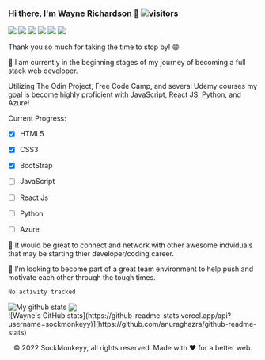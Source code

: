 ### Hi there, I'm Wayne Richardson 👋 ![visitors](https://visitor-badge.glitch.me/badge?page_id=page.id)
<div>
<img src="https://img.shields.io/badge/Python-3776AB?style=for-the-badge&logo=python&logoColor=white" />
<img src="https://img.shields.io/badge/HTML5-E34F26?style=for-the-badge&logo=html5&logoColor=white" />
<img src="https://img.shields.io/badge/CSS3-1572B6?style=for-the-badge&logo=css3&logoColor=white" />
<img src="https://img.shields.io/badge/JavaScript-323330?style=for-the-badge&logo=javascript&logoColor=F7DF1E" />
<img src="https://img.shields.io/badge/React-20232A?style=for-the-badge&logo=react&logoColor=61DAFB" />
<img src="https://img.shields.io/badge/Bootstrap-563D7C?style=for-the-badge&logo=bootstrap&logoColor=white" />
</div>

<!--
**SockMonkeyy/SockMonkeyy** is a ✨ _special_ ✨ repository because its `README.md` (this file) appears on your GitHub profile.

Here are some ideas to get you started:

- 🔭 I’m currently working on ...
-  I’m currently learning ...
- 👯 I’m looking to collaborate on ...
- 🤔 I’m looking for help with ...
- 💬 Ask me about ...
- 📫 How to reach me: ...
- 😄 Pronouns: ...
- ⚡ Fun fact: ...
-->


Thank you so much for taking the time to stop by! 😄

🌱 I am currently in the beginning stages of my journey of becoming a full stack web developer.


Utilizing The Odin Project, Free Code Camp, and several Udemy courses my goal is become highly proficient with JavaScript, React JS, Python, and Azure!

Current Progress:
 - [x] HTML5
 - [x] CSS3
 - [x] BootStrap
 - [ ] JavaScript
 - [ ] React Js
 - [ ] Python
 - [ ] Azure


👯 It would be great to connect and network with other awesome indviduals that may be starting thier developer/coding career.

🤔 I'm looking to become part of a great team environment to help push and motivate each other through the tough times.


<!--START_SECTION:waka-->

```text
No activity tracked
```

<!--END_SECTION:waka-->

<div>
<img align="center" src="https://github-readme-stats.vercel.app/api?username=sockmonkeyy&show_icons=true&include_all_commits=true&theme=cobalt&hide_border=true" alt="My github stats" /> 
<img align="center" src="https://github-readme-stats.vercel.app/api/top-langs/?username=sockmonkeyy&layout=compact&theme=cobalt&hide_border=true" />
 </div>
![Wayne's GitHub stats](https://github-readme-stats.vercel.app/api?username=sockmonkeyy)](https://github.com/anuraghazra/github-readme-stats)


<p align="center"> © 2022 SockMonkeyy, all rights reserved. Made with ❤️ for a better web. </p>
<p align="center">
</p>
